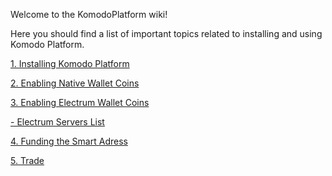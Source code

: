 Welcome to the KomodoPlatform wiki!

Here you should find a list of important topics related to installing and using Komodo Platform.

[1. Installing Komodo Platform](https://github.com/KomodoPlatform/KomodoPlatform/wiki/Installing-Komodo-Platform)

[2. Enabling Native Wallet Coins](https://github.com/KomodoPlatform/KomodoPlatform/wiki/Enabling-Native-Wallet-Coins-for-Trading)

[3. Enabling Electrum Wallet Coins](https://github.com/KomodoPlatform/KomodoPlatform/wiki/Enabling-Electrum-Wallet-Coins)

[- Electrum Servers List](https://github.com/KomodoPlatform/KomodoPlatform/wiki/Electrum-servers-list)

[4. Funding the Smart Adress](https://github.com/KomodoPlatform/KomodoPlatform/wiki/Funding-the-Smart-Address)

[5. Trade](https://github.com/KomodoPlatform/KomodoPlatform/wiki/Trade)
